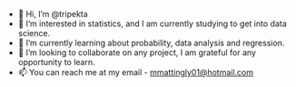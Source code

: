 - 👋 Hi, I’m @tripekta
- 👀 I’m interested in statistics, and I am currently studying to get into data science.
- 🌱 I’m currently learning about probability, data analysis and regression.
- 💞️ I’m looking to collaborate on any project, I am grateful for any opportunity to learn.
- 📫 You can reach me at my email - mmattingly01@hotmail.com

<!---
tripekta/tripekta is a ✨ special ✨ repository because its `README.md` (this file) appears on your GitHub profile.
You can click the Preview link to take a look at your changes.
--->
